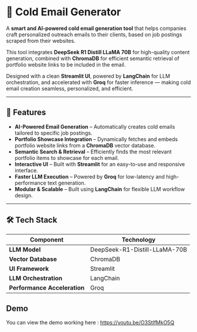 # 📧 Cold Email Generator

A **smart and AI-powered cold email generation tool** that helps companies craft personalized outreach emails to their clients, based on job postings scraped from their websites.  

This tool integrates **DeepSeek R1 Distill LLaMA 70B** for high-quality content generation, combined with **ChromaDB** for efficient semantic retrieval of portfolio website links to be included in the email.  

Designed with a clean **Streamlit UI**, powered by **LangChain** for LLM orchestration, and accelerated with **Groq** for faster inference — making cold email creation seamless, personalized, and efficient.  

---

## 🚀 Features

- **AI-Powered Email Generation** – Automatically creates cold emails tailored to specific job postings.
- **Portfolio Showcase Integration** – Dynamically fetches and embeds portfolio website links from a **ChromaDB** vector database.
- **Semantic Search & Retrieval** – Efficiently finds the most relevant portfolio items to showcase for each email.
- **Interactive UI** – Built with **Streamlit** for an easy-to-use and responsive interface.
- **Faster LLM Execution** – Powered by **Groq** for low-latency and high-performance text generation.
- **Modular & Scalable** – Built using **LangChain** for flexible LLM workflow design.

---

## 🛠 Tech Stack

| Component | Technology |
|-----------|------------|
| **LLM Model** | DeepSeek-R1-Distill-LLaMA-70B |
| **Vector Database** | ChromaDB |
| **UI Framework** | Streamlit |
| **LLM Orchestration** | LangChain |
| **Performance Acceleration** | Groq |


## Demo
You can view the demo working here : https://youtu.be/O3StlfMkO5Q


